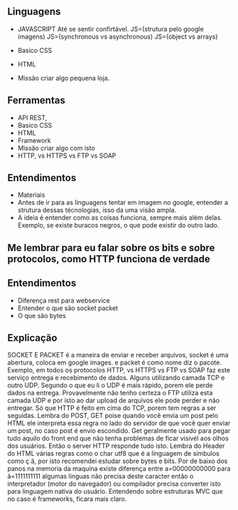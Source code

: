 
## Linguagens

- JAVASCRIPT Até se sentir confirtável.
JS=(strutura pelo google imagens)
JS=(synchronous vs asynchronous)
JS=(object vs arrays)

- Basico CSS
- HTML
- Missão criar algo pequena loja.

## Ferramentas
- API REST,
- Basico CSS
- HTML
- Framework
- Missão criar algo com isto
- HTTP, vs HTTPS vs FTP vs SOAP

## Entendimentos
-  Materiais
-  Antes de ir para as linguagens tentar em imagem no google, entender a strutura dessas técnologias, isso da uma visão ampla.
-  A ideia é entender como as coisas funciona, sempre mais além delas. Exemplo, se existe buracos negros, o que pode existir do outro lado. 

## Me lembrar para eu falar sobre os bits e sobre protocolos, como HTTP funciona de verdade 

## Entendimentos
- Diferença rest para webservice
- Entender o que são socket packet 
- O que são bytes


## Explicação
SOCKET E PACKET é a maneira de enviar e receber arquivos, socket é uma abertura, coloca em google images. 
e packet é como nome diz o pacote. Exemplo, em todos os protocolos  HTTP, vs HTTPS vs FTP vs SOAP faz este serviço entrega e recebimento de dados. Alguns utilizando camada TCP e outro UDP. Segundo o que eu li o UDP é mais rápido, porem ele perde dados na entrega.
Provavelmente não tenho certeza o FTP utiliza esta camada UDP e por isto ao dar upload de arquivos ele pode perder e não entregar.
Só que HTTP é feito em cima do TCP, porem tem regras a ser seguidas. 
Lembra do POST, GET poise quando você envia um post pelo HTML ele interpreta essa regra no lado do servidor de que você quer enviar um post, no caso post é envio escondido. Get geralmente usado para pegar tudo aquilo do front end que não tenha problemas de ficar visivél aos olhos dos usuários. Então o server HTTP responde tudo isto. Lembra do Header do HTML várias regras como o char utf8 que é a linguagem de simbulos como ç ã, por isto recomendei estudar sobre bytes e bits.
Por de baixo dos panos na memoria da maquina existe diferença entre a=00000000000 para ã=1111111111 algumas linguas não precisa deste caracter então o interpretador (motor do navegador) ou compilador precisa converter isto para linguagem nativa do usuário. Entendendo sobre estruturas MVC que no caso é frameworks, ficara mais claro.
 